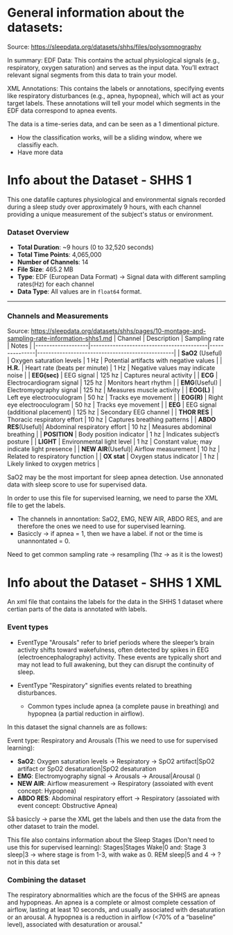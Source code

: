 # General information about the datasets:
Source: https://sleepdata.org/datasets/shhs/files/polysomnography

In summary:
EDF Data: This contains the actual physiological signals (e.g., respiratory, oxygen saturation) and serves as the input data. You’ll extract relevant signal segments from this data to train your model.

XML Annotations: This contains the labels or annotations, specifying events like respiratory disturbances (e.g., apnea, hypopnea), which will act as your target labels. These annotations will tell your model which segments in the EDF data correspond to apnea events.

The data is a time-series data, and can be seen as a 1 dimentional picture.
* How the classification works, will be a sliding window, where we classifiy each.
* Have more data

# Info about the Dataset - SHHS 1
This one datafile captures physiological and environmental signals recorded during a sleep study over approximately 9 hours, with each channel providing a unique measurement of the subject's status or environment.
### Dataset Overview
- **Total Duration**: ~9 hours (0 to 32,520 seconds)
- **Total Time Points**: 4,065,000
- **Number of Channels**: 14
- **File Size**: 465.2 MB
- **Type**: EDF (European Data Format) -> Signal data with different sampling rates(Hz) for each channel
- **Data Type**: All values are in `float64` format.
---

### Channels and Measurements
Source: https://sleepdata.org/datasets/shhs/pages/10-montage-and-sampling-rate-information-shhs1.md
| Channel           | Description                              | Sampling rate | Notes                                           |
|-------------------|------------------------------------------|---------------|-------------------------------------------------|
| **SaO2** (Useful) | Oxygen saturation levels                 | 1 Hz          | Potential artifacts with negative values        |
| **H.R.**          | Heart rate (beats per minute)            | 1 Hz          | Negative values may indicate noise              |
| **EEG(sec)**      | EEG signal                               | 125 hz        | Captures neural activity                        |
| **ECG**           | Electrocardiogram signal                 | 125 hz        | Monitors heart rhythm                           |
| **EMG**(Useful)   | Electromyography signal                  | 125 hz        | Measures muscle activity                        |
| **EOG(L)**        | Left eye electrooculogram                | 50 hz         | Tracks eye movement                             |
| **EOG(R)**        | Right eye electrooculogram               | 50 hz         | Tracks eye movement                             |
| **EEG**           | EEG signal (additional placement)        | 125 hz        | Secondary EEG channel                           |
| **THOR RES**      | Thoracic respiratory effort              | 10 hz         | Captures breathing patterns                     |
| **ABDO RES**(Useful)| Abdominal respiratory effort             | 10 hz         | Measures abdominal breathing                    |
| **POSITION**      | Body position indicator                  | 1 hz          | Indicates subject’s posture                     |
| **LIGHT**         | Environmental light level                | 1 hz          | Constant value; may indicate light presence     |
| **NEW AIR**(Useful)| Airflow measurement                      | 10 hz         | Related to respiratory function                 |
| **OX stat**       | Oxygen status indicator                  | 1 hz          | Likely linked to oxygen metrics                |

SaO2 may be the most important for sleep apnea detection. Use annonated data with sleep score to use for supervised data.

In order to use this file for supervised learning, we need to parse the XML file to get the labels.
  - The channels in annontation: SaO2, EMG, NEW AIR, ABDO RES, and are therefore the ones we need to use for supervised learning.
  - Basiccly -> if apnea = 1, then we have a label. if not or the time is unannontated = 0.

Need to get common sampling rate -> resampling (1hz -> as it is the lowest)

# Info about the Dataset - SHHS 1 XML

An xml file that contains the labels for the data in the SHHS 1 dataset where certian parts of the data is annotated with labels.

### Event types

- EventType "Arousals" refer to  brief periods where the sleeper’s brain activity shifts toward wakefulness, 
often detected by spikes in EEG (electroencephalography) activity.
These events are typically short and may not lead to full awakening, but they can disrupt the continuity of sleep.

- EventType "Respiratory" signifies events related to breathing disturbances. 
  - Common types include apnea (a complete pause in breathing) and hypopnea (a partial reduction in airflow).

In this dataset the signal channels are as follows:

Event type:
Respiratory and Arousals (This we need to use for supervised learning):
- **SaO2**: Oxygen saturation levels -> Respiratory -> <EventConcept>SpO2 artifact|SpO2 artifact</EventConcept> or SpO2 desaturation|SpO2 desaturation
- **EMG**: Electromyography signal -> Arousals -> <EventConcept>Arousal|Arousal ()</EventConcept>
- **NEW AIR**: Airflow measurement -> Respiratory (assoiated with event concept: Hypopnea)
- **ABDO RES**: Abdominal respiratory effort -> Respiratory (assoiated with event concept: Obstructive Apnea)

Så basiccly -> parse the XML get the labels and then use the data from the other dataset to train the model.

This file also contains information about the
Sleep Stages (Don't need to use this for supervised learning):
<EventType>Stages|Stages</EventType>
<EventConcept>Wake|0</EventConcept>
and:
<EventConcept>Stage 3 sleep|3</EventConcept> -> where stage is from 1-3, with wake as 0. REM sleep|5 and 4 -> ? not in this data set

### Combining the dataset
The respiratory abnormalities which are the focus of the SHHS are apneas and hypopneas. An apnea is a complete or 
almost complete cessation of airflow, lasting at least 10 seconds,
and usually associated with desaturation or an arousal. 
A hypopnea is a reduction in airflow (<70% of a “baseline” level), associated with desaturation or arousal."